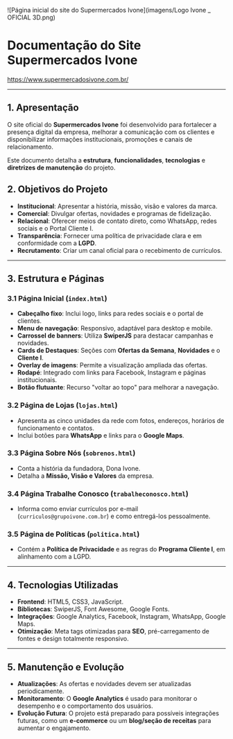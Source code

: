 ![Página inicial do site do Supermercados Ivone](imagens/Logo Ivone  _ OFICIAL 3D.png)
# Documentação do Site Supermercados Ivone

https://www.supermercadosivone.com.br/

---

## 1. Apresentação

O site oficial do **Supermercados Ivone** foi desenvolvido para fortalecer a presença digital da empresa, melhorar a comunicação com os clientes e disponibilizar informações institucionais, promoções e canais de relacionamento.

Este documento detalha a **estrutura**, **funcionalidades**, **tecnologias** e **diretrizes de manutenção** do projeto.

## 2. Objetivos do Projeto

-   **Institucional**: Apresentar a história, missão, visão e valores da marca.
-   **Comercial**: Divulgar ofertas, novidades e programas de fidelização.
-   **Relacional**: Oferecer meios de contato direto, como WhatsApp, redes sociais e o Portal Cliente I.
-   **Transparência**: Fornecer uma política de privacidade clara e em conformidade com a **LGPD**.
-   **Recrutamento**: Criar um canal oficial para o recebimento de currículos.

---

## 3. Estrutura e Páginas

### 3.1 Página Inicial (`index.html`)

-   **Cabeçalho fixo**: Inclui logo, links para redes sociais e o portal de clientes.
-   **Menu de navegação**: Responsivo, adaptável para desktop e mobile.
-   **Carrossel de banners**: Utiliza **SwiperJS** para destacar campanhas e novidades.
-   **Cards de Destaques**: Seções com **Ofertas da Semana**, **Novidades** e o **Cliente I**.
-   **Overlay de imagens**: Permite a visualização ampliada das ofertas.
-   **Rodapé**: Integrado com links para Facebook, Instagram e páginas institucionais.
-   **Botão flutuante**: Recurso "voltar ao topo" para melhorar a navegação.

### 3.2 Página de Lojas (`lojas.html`)

-   Apresenta as cinco unidades da rede com fotos, endereços, horários de funcionamento e contatos.
-   Inclui botões para **WhatsApp** e links para o **Google Maps**.

### 3.3 Página Sobre Nós (`sobrenos.html`)

-   Conta a história da fundadora, Dona Ivone.
-   Detalha a **Missão, Visão e Valores** da empresa.

### 3.4 Página Trabalhe Conosco (`trabalheconosco.html`)

-   Informa como enviar currículos por e-mail (`curriculos@grupoivone.com.br`) e como entregá-los pessoalmente.

### 3.5 Página de Políticas (`politica.html`)

-   Contém a **Política de Privacidade** e as regras do **Programa Cliente I**, em alinhamento com a LGPD.

---

## 4. Tecnologias Utilizadas

-   **Frontend**: HTML5, CSS3, JavaScript.
-   **Bibliotecas**: SwiperJS, Font Awesome, Google Fonts.
-   **Integrações**: Google Analytics, Facebook, Instagram, WhatsApp, Google Maps.
-   **Otimização**: Meta tags otimizadas para **SEO**, pré-carregamento de fontes e design totalmente responsivo.

---

## 5. Manutenção e Evolução

-   **Atualizações**: As ofertas e novidades devem ser atualizadas periodicamente.
-   **Monitoramento**: O **Google Analytics** é usado para monitorar o desempenho e o comportamento dos usuários.
-   **Evolução Futura**: O projeto está preparado para possíveis integrações futuras, como um **e-commerce** ou um **blog/seção de receitas** para aumentar o engajamento.
